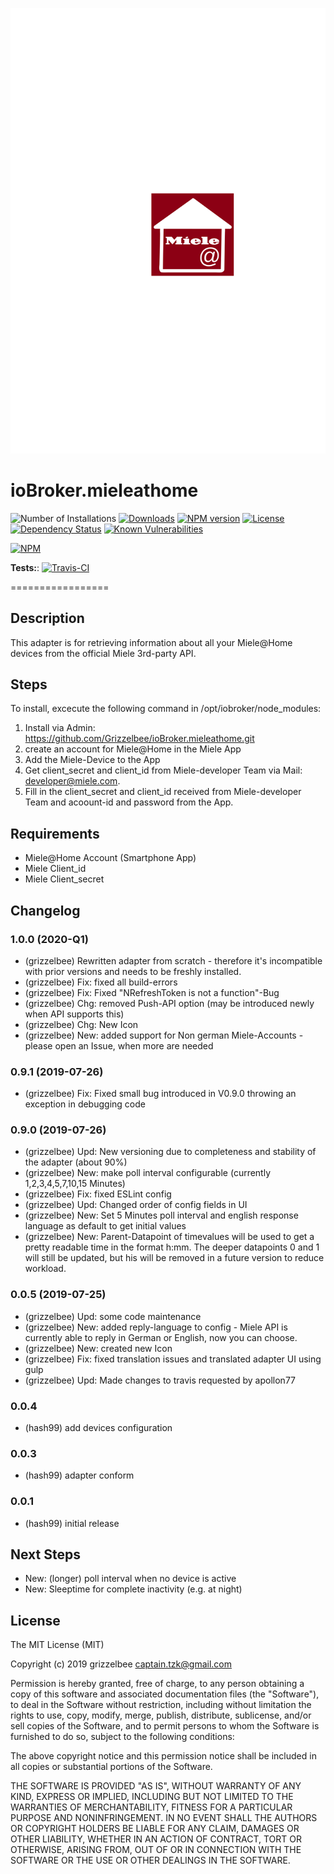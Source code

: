 ![Logo](admin/mieleathome.svg)
# ioBroker.mieleathome
![Number of Installations](http://iobroker.live/badges/mieleathome-installed.svg)
[![Downloads](https://img.shields.io/npm/dm/iobroker.mieleathome.svg)](https://www.npmjs.com/package/iobroker.mieleathome)
[![NPM version](https://img.shields.io/npm/v/iobroker.mieleathome.svg)](https://www.npmjs.com/package/iobroker.alexa2)
[![License](https://img.shields.io/badge/license-MIT-blue.svg?style=flat)](https://github.com/grizzelbee/iobroker.mieleathome/blob/master/LICENSE) 
[![Dependency Status](https://img.shields.io/david/Grizzelbee/iobroker.mieleathome.svg)](https://david-dm.org/Grizzelbee/iobroker.mieleathome)
[![Known Vulnerabilities](https://snyk.io/test/github/Grizzelbee/ioBroker.mieleathome/badge.svg)](https://snyk.io/test/github/Grizzelbee/ioBroker.mieleathome)
 
 [![NPM](https://nodei.co/npm/iobroker.mieleathome.png?downloads=true)](https://nodei.co/npm/iobroker.mieleathome/)
 
 **Tests:**: [![Travis-CI](http://img.shields.io/travis/Grizzelbee/ioBroker.mieleathome/master.svg)](https://travis-ci.com/Grizzelbee/ioBroker.mieleathome)
 
 =================
## Description
This adapter is for retrieving information about all your Miele@Home devices from the official Miele 3rd-party API. 


## Steps 
To install, excecute the following command 
in /opt/iobroker/node_modules:

1. Install via Admin: https://github.com/Grizzelbee/ioBroker.mieleathome.git
2. create an account for Miele@Home in the Miele App 
3. Add the Miele-Device to the App
4. Get client_secret and client_id from Miele-developer Team via Mail: developer@miele.com.
5. Fill in the client_secret and client_id received from Miele-developer Team and acoount-id and password from the App.


## Requirements

* Miele@Home Account (Smartphone App)
* Miele Client_id
* Miele Client_secret

## Changelog

### 1.0.0 (2020-Q1)
* (grizzelbee) Rewritten adapter from scratch - therefore it's incompatible with prior versions and needs to be freshly installed. 
* (grizzelbee) Fix: fixed all build-errors
* (grizzelbee) Fix: Fixed "NRefreshToken is not a function"-Bug 
* (grizzelbee) Chg: removed Push-API option (may be introduced newly when API supports this)
* (grizzelbee) Chg: New Icon
* (grizzelbee) New: added support for Non german Miele-Accounts - please open an Issue, when more are needed


### 0.9.1 (2019-07-26)
* (grizzelbee) Fix: Fixed small bug introduced in V0.9.0 throwing an exception in debugging code

### 0.9.0 (2019-07-26)
* (grizzelbee) Upd: New versioning due to completeness and stability of the adapter (about 90%)
* (grizzelbee) New: make poll interval configurable  (currently 1,2,3,4,5,7,10,15 Minutes)
* (grizzelbee) Fix: fixed ESLint config
* (grizzelbee) Upd: Changed order of config fields in UI
* (grizzelbee) New: Set 5 Minutes poll interval and english response language as default to get initial values 
* (grizzelbee) New: Parent-Datapoint of timevalues will be used to get a pretty readable time in the format h:mm. The deeper datapoints 0 and 1 will still be updated, but his will be removed in a future version to reduce workload.  

### 0.0.5 (2019-07-25)
* (grizzelbee) Upd: some code maintenance
* (grizzelbee) New: added reply-language to config
                    - Miele API is currently able to reply in German or English, now you can choose.
* (grizzelbee) New: created new Icon
* (grizzelbee) Fix: fixed translation issues and translated adapter UI using gulp
* (grizzelbee) Upd: Made changes to travis requested by apollon77

### 0.0.4
* (hash99) add devices configuration

### 0.0.3
* (hash99) adapter conform

### 0.0.1
* (hash99) initial release

 
## Next Steps
* New: (longer) poll interval when no device is active
* New: Sleeptime for complete inactivity (e.g. at night)


## License
The MIT License (MIT)

Copyright (c) 2019 grizzelbee <captain.tzk@gmail.com>

Permission is hereby granted, free of charge, to any person obtaining a copy
of this software and associated documentation files (the "Software"), to deal
in the Software without restriction, including without limitation the rights
to use, copy, modify, merge, publish, distribute, sublicense, and/or sell
copies of the Software, and to permit persons to whom the Software is
furnished to do so, subject to the following conditions:

The above copyright notice and this permission notice shall be included in
all copies or substantial portions of the Software.

THE SOFTWARE IS PROVIDED "AS IS", WITHOUT WARRANTY OF ANY KIND, EXPRESS OR
IMPLIED, INCLUDING BUT NOT LIMITED TO THE WARRANTIES OF MERCHANTABILITY,
FITNESS FOR A PARTICULAR PURPOSE AND NONINFRINGEMENT. IN NO EVENT SHALL THE
AUTHORS OR COPYRIGHT HOLDERS BE LIABLE FOR ANY CLAIM, DAMAGES OR OTHER
LIABILITY, WHETHER IN AN ACTION OF CONTRACT, TORT OR OTHERWISE, ARISING FROM,
OUT OF OR IN CONNECTION WITH THE SOFTWARE OR THE USE OR OTHER DEALINGS IN
THE SOFTWARE.
